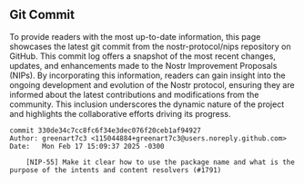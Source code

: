 ## Git Commit
To provide readers with the most up-to-date information, this page showcases the latest git commit from the nostr-protocol/nips repository on GitHub. This commit log offers a snapshot of the most recent changes, updates, and enhancements made to the Nostr Improvement Proposals (NIPs). By incorporating this information, readers can gain insight into the ongoing development and evolution of the Nostr protocol, ensuring they are informed about the latest contributions and modifications from the community. This inclusion underscores the dynamic nature of the project and highlights the collaborative efforts driving its progress.

```shell
commit 330de34c7cc8fc6f34e3dec076f20ceb1af94927
Author: greenart7c3 <115044884+greenart7c3@users.noreply.github.com>
Date:   Mon Feb 17 15:09:37 2025 -0300

    [NIP-55] Make it clear how to use the package name and what is the purpose of the intents and content resolvers (#1791)
```
